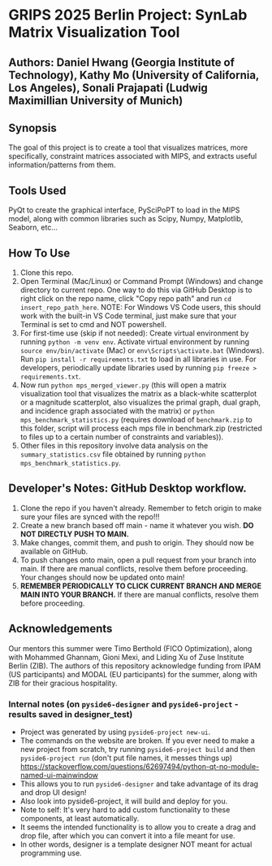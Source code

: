 # GRIPS 2025 Berlin Project: SynLab Matrix Visualization Tool
## Authors: Daniel Hwang (Georgia Institute of Technology), Kathy Mo (University of California, Los Angeles), Sonali Prajapati (Ludwig Maximillian University of Munich)

## Synopsis
The goal of this project is to create a tool that visualizes matrices, more specifically, constraint matrices associated with MIPS, and extracts useful information/patterns from them.

## Tools Used
PyQt to create the graphical interface, PySciPoPT to load in the MIPS model, along with common libraries such as Scipy, Numpy, Matplotlib, Seaborn, etc...

## How To Use
1. Clone this repo. 
2. Open Terminal (Mac/Linux) or Command Prompt (Windows) and change directory to current repo. One way to do this via GitHub Desktop is to right click on the repo name, click "Copy repo path" and run `cd insert_repo_path_here`. NOTE: For Windows VS Code users, this should work with the built-in VS Code terminal, just make sure that your Terminal is set to cmd and NOT powershell.
3. For first-time use (skip if not needed): Create virtual environment by running `python -m venv env`. Activate virtual environment by running `source env/bin/activate` (Mac) or `env\Scripts\activate.bat` (Windows). Run `pip install -r requirements.txt` to load in all libraries in use. For developers, periodically update libraries used by running `pip freeze > requirements.txt`.
4. Now run `python mps_merged_viewer.py` (this will open a matrix visualization tool that visualizes the matrix as a black-white scatterplot or a magnitude scatterplot, also visualizes the primal graph, dual graph, and incidence graph associated with the matrix) or `python mps_benchmark_statistics.py` (requires download of `benchmark.zip` to this folder, script will process each mps file in benchmark.zip (restricted to files up to a certain number of constraints and variables)).
5. Other files in this repository involve data analysis on the `summary_statistics.csv` file obtained by running `python mps_benchmark_statistics.py`.

## Developer's Notes: GitHub Desktop workflow.
1. Clone the repo if you haven't already. Remember to fetch origin to make sure your files are synced with the repo!!!
2. Create a new branch based off main - name it whatever you wish. **DO NOT DIRECTLY PUSH TO MAIN.**
3. Make changes, commit them, and push to origin. They should now be available on GitHub.
4. To push changes onto main, open a pull request from your branch into main. If there are manual conflicts, resolve them before proceeding. Your changes should now be updated onto main!
5. **REMEMBER PERIODICALLY TO CLICK CURRENT BRANCH AND MERGE MAIN INTO YOUR BRANCH.** If there are manual conflicts, resolve them before proceeding.

## Acknowledgements
Our mentors this summer were Timo Berthold (FICO Optimization), along with Mohammed Ghannam, Gioni Mexi, and Liding Xu of Zuse Institute Berlin (ZIB). The authors of this repository acknowledge funding from IPAM (US participants) and MODAL (EU participants) for the summer, along with ZIB for their gracious hospitality.

### Internal notes (on `pyside6-designer` and `pyside6-project` - results saved in designer_test)
- Project was generated by using `pyside6-project new-ui`.
- The commands on the website are broken. If you ever need to make a new project from scratch, try running `pyside6-project build` and then `pyside6-project run` (don't put file names, it messes things up) https://stackoverflow.com/questions/62697494/python-qt-no-module-named-ui-mainwindow
- This allows you to run `pyside6-designer` and take advantage of its drag and drop UI design!
- Also look into pyside6-project, it will build and deploy for you.
- Note to self: It's very hard to add custom functionality to these components, at least automatically.
- It seems the intended functionality is to allow you to create a drag and drop file, after which you can convert it into a file meant for use.
- In other words, designer is a template designer NOT meant for actual programming use.